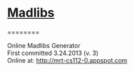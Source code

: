 <h1><a href=http://mrt-cs112-0.appspot.com/>Madlibs</a></h1>
========

Online Madlibs Generator
<br>
First committed 3.24.2013 (v. 3)
<br>
Online at:
http://mrt-cs112-0.appspot.com
